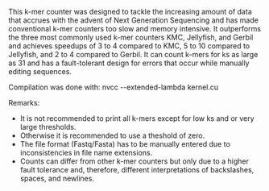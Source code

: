 This k-mer counter was designed to tackle the increasing amount of data that accrues with the advent of Next Generation Sequencing and has made conventional k-mer counters too slow and memory intensive. It outperforms the three most commonly used k-mer counters KMC, Jellyfish, and Gerbil and achieves speedups of 3 to 4 compared to KMC, 5 to 10 compared to Jellyfish, and 2 to 4 compared to Gerbil. It can count k-mers for ks as large as 31 and has a fault-tolerant design for errors that occur while manually editing sequences.

Compilation was done with:
nvcc --extended-lambda kernel.cu

Remarks:
- It is not recommended to print all k-mers except for low ks and or very large thresholds.
- Otherwise it is recommended to use a theshold of zero.
- The file format (Fastq/Fasta) has to be manually entered due to inconsistencies in file name extensions.
- Counts can differ from other k-mer counters but only due to a higher fault tolerance and, therefore, different interpretations of backslashes, spaces, and newlines.
